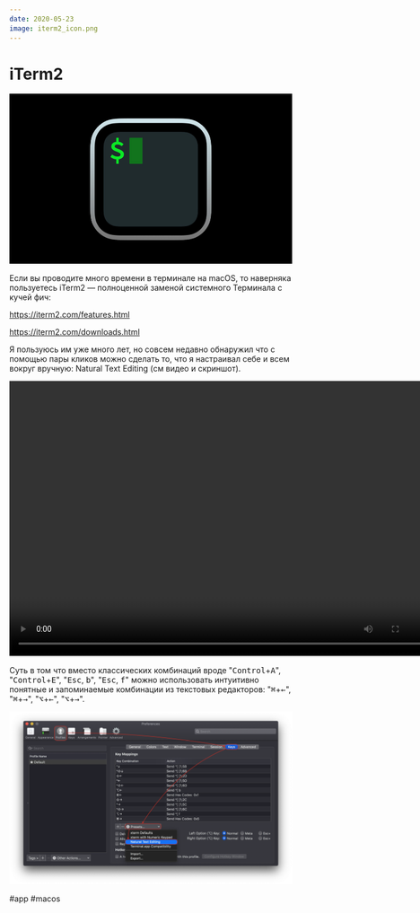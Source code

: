 ```yaml
---
date: 2020-05-23
image: iterm2_icon.png
---
```


# iTerm2

![iTerm2 icon](iterm2_icon.png)

Если вы проводите много времени в терминале на macOS, то наверняка пользуетесь iTerm2 — полноценной заменой системного Терминала с кучей фич:

https://iterm2.com/features.html

https://iterm2.com/downloads.html

Я пользуюсь им уже много лет, но совсем недавно обнаружил что с помощью пары кликов можно сделать то, что я настраивал себе и всем вокруг вручную: Natural Text Editing (см видео и скриншот).

<video width="760" height="490" controls>
  <source src="iterm2.mp4" type="video/mp4">
</video>

Суть в том что вместо классических комбинаций вроде
"<kbd>Control</kbd>+<kbd>A</kbd>", "<kbd>Control</kbd>+<kbd>E</kbd>",
"<kbd>Esc</kbd>, <kbd>b</kbd>", "<kbd>Esc</kbd>, <kbd>f</kbd>"
можно использовать интуитивно понятные и запоминаемые комбинации из текстовых редакторов:
"<kbd>⌘</kbd>+<kbd>←</kbd>", "<kbd>⌘</kbd>+<kbd>→</kbd>",
"<kbd>⌥</kbd>+<kbd>←</kbd>", "<kbd>⌥</kbd>+<kbd>→</kbd>".

[![Настройка Natural Text Editing](iterm2_keys.png "Настройка Natural Text Editing")](iterm2_keys.png)

#app #macos
